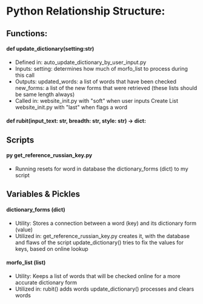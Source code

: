 # Python Relationship Structure:

## Functions:
#### def update_dictionary(setting:str)
- Defined in: 
auto_update_dictionary_by_user_input.py
- Inputs: 
setting: determines how much of morfo_list to process during this call
- Outputs:
updated_words: a list of words that have been checked
new_forms: a list of the new forms that were retrieved (these lists should be same length always)
- Called in:
website_init.py with "soft" when user inputs Create List
website_init.py with "last" when flags a word

#### def rubit(input_text: str, breadth: str, style: str) -> dict:

## Scripts
#### py get_reference_russian_key.py
- Running resets for word in database the dictionary_forms (dict) to my script

## Variables & Pickles
#### dictionary_forms (dict)
- Utility:
Stores a connection between a word (key) and its dictionary form (value)
- Utilized in:
get_reference_russian_key.py creates it, with the database and flaws of the script
update_dictionary() tries to fix the values for keys, based on online lookup

#### morfo_list (list)
- Utility:
Keeps a list of words that will be checked online for a more accurate dictionary form
- Utilized in:
rubit() adds words
update_dictionary() processes and clears words
